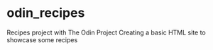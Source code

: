 # odin_recipes
Recipes project with The Odin Project
Creating a basic HTML site to showcase some recipes